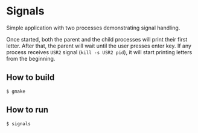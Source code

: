 # Signals
Simple application with two processes demonstrating signal handling.

Once started, both the parent and the child processes will print their first letter.
After that, the parent will wait until the user presses enter key. If any process receives
`USR2` signal (`kill -s USR2 pid`), it will start printing letters from the beginning.

## How to build
```
$ gmake
```

## How to run
```
$ signals
```
